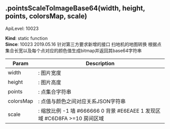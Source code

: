 <a name="module_miot/host/crypto.pointsScaleToImageBase64"></a>

## .pointsScaleToImageBase64(width, height, points, colorsMap, scale)
ApiLevel: 10023

**Kind**: static function  
**Since**: 10023
2019.05.16  针对第三方要求新增的接口
扫地机的地图转换
根据点集合长宽以及每个点对应的颜色值生成bitmap并返回其base64字符串  

| Param | Description |
| --- | --- |
| width | : 图片宽度 |
| height | : 图片高度 |
| points | : 点集合字符串 |
| colorsMap | : 点值与颜色之间对应关系JSON字符串 |
| scale | : 缩放比例 -1 墙 #666666 0 背景 #E6EAEE 1 发现区域 #C6D8FA >=10 房间区域 |

